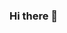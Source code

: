 ### Hi there 👋

<!--
**Welcome** ✨✨ 

# Morgan
## Welcome
Hi, I am Abimbola, a frontend developer, I have worked meaning project using Recat.js and Next.js. 

## Currently!
I am recently training to be a full stach developer

![This image is my response :blush:](https://myoctocat.com/assets/images/base-octocat.svg)

Here are some ideas to get you started:

- 🔭 I’m currently working on ...
- 🌱 I’m currently learning ...
- 👯 I’m looking to collaborate on ...
- 🤔 I’m looking for help with ...
- 💬 Ask me about ...
- 📫 How to reach me: ...
- 😄 Pronouns: ...
- ⚡ Fun fact: ...
-->
